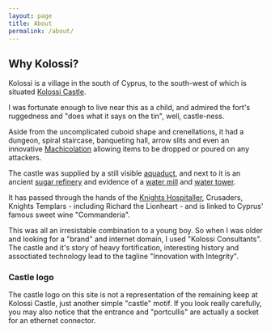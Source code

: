 ```yaml
---
layout: page
title: About
permalink: /about/
---
```


## Why Kolossi?

Kolossi is a village in the south of Cyprus, to the south-west of which is situated [Kolossi Castle](https://www.wikipedia.org/wiki/Kolossi_Castle).

I was fortunate enough to live near this as a child, and admired the fort's ruggedness and "does what it says on the tin", well, castle-ness.

Aside from the uncomplicated cuboid shape and crenellations, it had a dungeon, spiral staircase, banqueting hall, arrow slits and even an innovative [Machicolation](https://en.wikipedia.org/wiki/Machicolation) allowing items to be dropped or poured on any attackers.

The castle was supplied by a still visible [aquaduct](https://www.gettyimages.co.uk/detail/news-photo/aqueduct-castle-of-kolossi-near-limassol-cyprus-2001-news-photo/520722279), and next to it is an ancient [sugar refinery](http://www.mcw.gov.cy/mcw/DA/DA.nsf/All/715C0A5218C174DFC225719900331A09) and evidence of a [water mill](https://historymentor.co.uk/2020/03/25/kolossi-castle-revisited/) and [water tower](https://www.bigcyprus.com.cy/destinations/kolossi/kolossi-medieval-castle).

It has passed through the hands of the [Knights Hospitaller](https://historymentor.co.uk/2020/02/13/kolossi-castle-cyprus/), Crusaders, Knights Templars - including Richard the Lionheart - and is linked to Cyprus' famous sweet wine "Commanderia".

This was all an irresistable combination to a young boy.  So when I was older and looking for a "brand" and internet domain, I used "Kolossi Consultants".  The castle and it's story of heavy fortification, interesting history and assoctiated technology lead to the tagline "Innovation with Integrity". 

### Castle logo

The castle logo on this site is not a representation of the remaining keep at Kolossi Castle, just another simple "castle" motif.  If you look really carefully, you may also notice that the entrance and "portcullis" are actually a socket for an ethernet connector.

